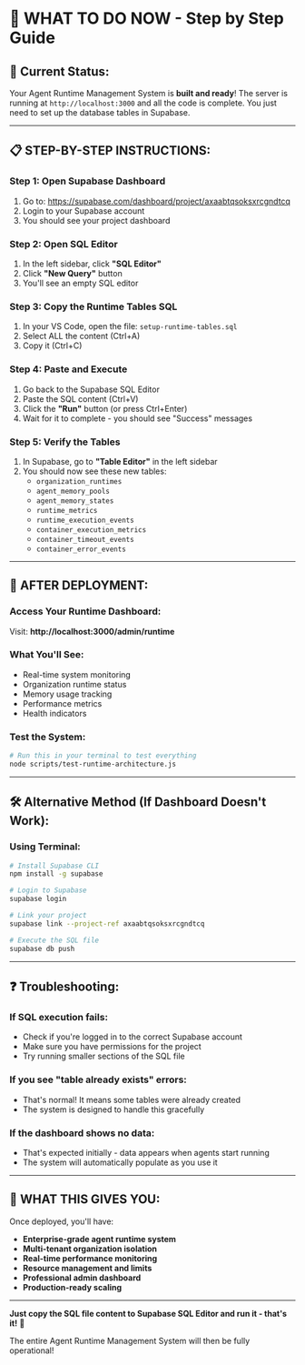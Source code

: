 # 🎯 **WHAT TO DO NOW - Step by Step Guide**

## 🚀 **Current Status:**
Your Agent Runtime Management System is **built and ready**! The server is running at `http://localhost:3000` and all the code is complete. You just need to set up the database tables in Supabase.

---

## 📋 **STEP-BY-STEP INSTRUCTIONS:**

### **Step 1: Open Supabase Dashboard**
1. Go to: https://supabase.com/dashboard/project/axaabtqsoksxrcgndtcq
2. Login to your Supabase account
3. You should see your project dashboard

### **Step 2: Open SQL Editor**
1. In the left sidebar, click **"SQL Editor"**
2. Click **"New Query"** button
3. You'll see an empty SQL editor

### **Step 3: Copy the Runtime Tables SQL**
1. In your VS Code, open the file: `setup-runtime-tables.sql`
2. Select ALL the content (Ctrl+A)
3. Copy it (Ctrl+C)

### **Step 4: Paste and Execute**
1. Go back to the Supabase SQL Editor
2. Paste the SQL content (Ctrl+V)
3. Click the **"Run"** button (or press Ctrl+Enter)
4. Wait for it to complete - you should see "Success" messages

### **Step 5: Verify the Tables**
1. In Supabase, go to **"Table Editor"** in the left sidebar
2. You should now see these new tables:
   - `organization_runtimes`
   - `agent_memory_pools`
   - `agent_memory_states`
   - `runtime_metrics`
   - `runtime_execution_events`
   - `container_execution_metrics`
   - `container_timeout_events`
   - `container_error_events`

---

## 🎉 **AFTER DEPLOYMENT:**

### **Access Your Runtime Dashboard:**
Visit: **http://localhost:3000/admin/runtime**

### **What You'll See:**
- Real-time system monitoring
- Organization runtime status
- Memory usage tracking
- Performance metrics
- Health indicators

### **Test the System:**
```bash
# Run this in your terminal to test everything
node scripts/test-runtime-architecture.js
```

---

## 🛠️ **Alternative Method (If Dashboard Doesn't Work):**

### **Using Terminal:**
```bash
# Install Supabase CLI
npm install -g supabase

# Login to Supabase
supabase login

# Link your project
supabase link --project-ref axaabtqsoksxrcgndtcq

# Execute the SQL file
supabase db push
```

---

## ❓ **Troubleshooting:**

### **If SQL execution fails:**
- Check if you're logged in to the correct Supabase account
- Make sure you have permissions for the project
- Try running smaller sections of the SQL file

### **If you see "table already exists" errors:**
- That's normal! It means some tables were already created
- The system is designed to handle this gracefully

### **If the dashboard shows no data:**
- That's expected initially - data appears when agents start running
- The system will automatically populate as you use it

---

## 🎯 **WHAT THIS GIVES YOU:**

Once deployed, you'll have:
- **Enterprise-grade agent runtime system**
- **Multi-tenant organization isolation** 
- **Real-time performance monitoring**
- **Resource management and limits**
- **Professional admin dashboard**
- **Production-ready scaling**

---

**Just copy the SQL file content to Supabase SQL Editor and run it - that's it!** 🚀

The entire Agent Runtime Management System will then be fully operational!
